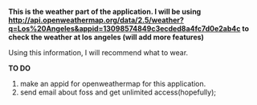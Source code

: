**This is the weather part of the application. I will be using http://api.openweathermap.org/data/2.5/weather?q=Los%20Angeles&appid=13098574849c3ecded8a4fc7d0e2ab4c to check the weather at los angeles (will add more features)**

Using this information, I will recommend what to wear. 


**TO DO** 
1. make an appid for openweathermap for this application. 
2. send email about foss and get unlimited access(hopefully); 
